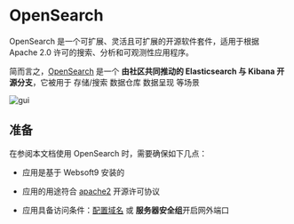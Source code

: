 # OpenSearch

OpenSearch 是一个可扩展、灵活且可扩展的开源软件套件，适用于根据 Apache 2.0 许可的搜索、分析和可观测性应用程序。

简而言之，[OpenSearch](https://opensearch.org/) 是一个 **由社区共同推动的 Elasticsearch 与 Kibana 开源分支**，它被用于 存储/搜索 数据仓库 数据呈现  等场景


![gui](https://libs.websoft9.com/Websoft9/DocsPicture/zh/opensearch/opensearch-gui-websoft9.png)


## 准备

在参阅本文档使用 OpenSearch 时，需要确保如下几点：

- 应用是基于 Websoft9 安装的

- 应用的用途符合 [apache2](https://opensource.org/licenses/Apache-2.0) 开源许可协议

- 应用具备访问条件：[配置域名](./guide/appsetdomain) 或 **服务器安全组**开启网外端口